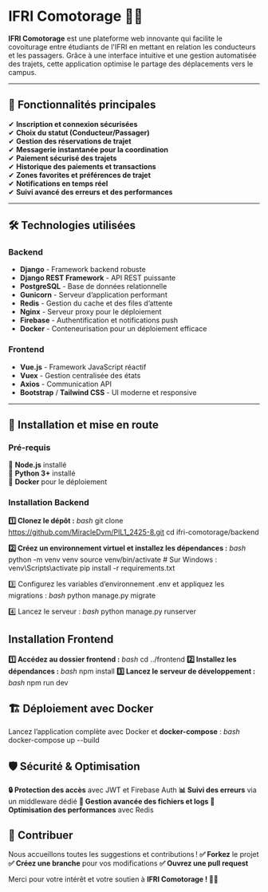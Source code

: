 # IFRI Comotorage 🚗💨

**IFRI Comotorage** est une plateforme web innovante qui facilite le covoiturage entre étudiants de l'IFRI en mettant en relation les conducteurs et les passagers. Grâce à une interface intuitive et une gestion automatisée des trajets, cette application optimise le partage des déplacements vers le campus.

---

## 🌟 Fonctionnalités principales

✔ **Inscription et connexion sécurisées**  
✔ **Choix du statut (Conducteur/Passager)**  
✔ **Gestion des réservations de trajet**  
✔ **Messagerie instantanée pour la coordination**  
✔ **Paiement sécurisé des trajets**  
✔ **Historique des paiements et transactions**  
✔ **Zones favorites et préférences de trajet**  
✔ **Notifications en temps réel**  
✔ **Suivi avancé des erreurs et des performances**  

---

## 🛠 Technologies utilisées

### **Backend**
- **Django** - Framework backend robuste
- **Django REST Framework** - API REST puissante
- **PostgreSQL** - Base de données relationnelle
- **Gunicorn** - Serveur d’application performant
- **Redis** - Gestion du cache et des files d’attente
- **Nginx** - Serveur proxy pour le déploiement
- **Firebase** - Authentification et notifications push
- **Docker** - Conteneurisation pour un déploiement efficace

### **Frontend**
- **Vue.js** - Framework JavaScript réactif
- **Vuex** - Gestion centralisée des états
- **Axios** - Communication API
- **Bootstrap** / **Tailwind CSS** - UI moderne et responsive

---

## 🚀 Installation et mise en route

### **Pré-requis**
📌 **Node.js** installé  
📌 **Python 3+** installé  
📌 **Docker** pour le déploiement  

### **Installation Backend**

**1️⃣ Clonez le dépôt :**
*bash*
git clone https://github.com/MiracleDvm/PIL1_2425-8.git
cd ifri-comotorage/backend

**2️⃣ Créez un environnement virtuel et installez les dépendances :**
*bash*
python -m venv venv
source venv/bin/activate  # Sur Windows : venv\Scripts\activate
pip install -r requirements.txt

3️⃣ Configurez les variables d’environnement .env et appliquez les migrations :
*bash*
python manage.py migrate

4️⃣ Lancez le serveur :
*bash*
python manage.py runserver

## **Installation Frontend**
**1️⃣ Accédez au dossier frontend :**
*bash*
cd ../frontend
**2️⃣ Installez les dépendances :**
*bash*
npm install
**3️⃣ Lancez le serveur de développement :**
*bash*
npm run dev
## **🏗 Déploiement avec Docker**
Lancez l’application complète avec Docker et **docker-compose** :
*bash*
docker-compose up --build

## **🛡 Sécurité & Optimisation**
**🔒 Protection des accès** avec JWT et Firebase Auth **📊 Suivi des erreurs** via un middleware dédié **📂 Gestion avancée des fichiers et logs 🚀 Optimisation des performances** avec Redis

## **🤝 Contribuer**
Nous accueillons toutes les suggestions et contributions ! **✅ Forkez** le projet **✅ Créez une branche** pour vos modifications **✅ Ouvrez une pull request**

Merci pour votre intérêt et votre soutien à **IFRI Comotorage ! 🚗💨**